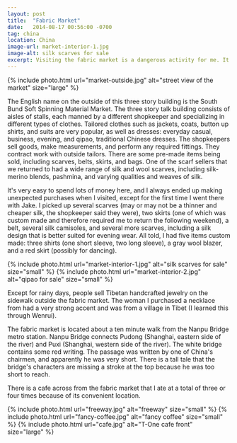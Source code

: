 ```yaml
---
layout: post
title:  "Fabric Market"
date:   2014-08-17 00:56:00 -0700
tag: china
location: China
image-url: market-interior-1.jpg
image-alt: silk scarves for sale
excerpt: Visiting the fabric market is a dangerous activity for me. It is highly likely that I will spend too much money and stay there for far too long.
---
```

<div class='img-gallery'>
{% include photo.html url="market-outside.jpg" alt="street view of the market" size="large" %}
</div>

The English name on the outside of this three story building is the South Bund Soft Spinning Material Market. The three story talk building consists of aisles of stalls, each manned by a different shopkeeper and specializing in different types of clothes. Tailored clothes such as jackets, coats, button up shirts, and suits are very popular, as well as dresses: everyday casual, business, evening, and qipao, traditional Chinese dresses. The shopkeepers sell goods, make measurements, and perform any required fittings. They contract work with outside tailors. There are some pre-made items being sold, including scarves, belts, skirts, and bags. One of the scarf sellers that we returned to had a wide range of silk and wool scarves, including silk-merino blends, pashmina, and varying qualities and weaves of silk.

It's very easy to spend lots of money here, and I always ended up making unexpected purchases when I visited, except for the first time I went there with Jake. I picked up several scarves (may or may not be a thinner and cheaper silk, the shopkeeper said they were), two skirts (one of which was custom made and therefore required me to return the following weekend), a belt, several silk camisoles, and several more scarves, including a silk design that is better suited for evening wear. All told, I had five items custom made: three shirts (one short sleeve, two long sleeve), a gray wool blazer, and a red skirt (possibly for dancing).

<div class='img-gallery'>
{% include photo.html url="market-interior-1.jpg" alt="silk scarves for sale" size="small" %}
{% include photo.html url="market-interior-2.jpg" alt="qipao for sale" size="small" %}
</div>

Except for rainy days, people sell Tibetan handcrafted jewelry on the sidewalk outside the fabric market. The woman I purchased a necklace from had a very strong accent and was from a village in Tibet (I learned this through Wenrui).

The fabric market is located about a ten minute walk from the Nanpu Bridge metro station. Nanpu Bridge connects Pudong (Shanghai, eastern side of the river) and Puxi (Shanghai, western side of the river). The white bridge contains some red writing. The passage was written by one of China's chairmen, and apparently he was very short. There is a tall tale that the bridge's characters are missing a stroke at the top because he was too short to reach.

There is a cafe across from the fabric market that I ate at a total of three or four times because of its convenient location.

<div class='img-gallery'>
{% include photo.html url="freeway.jpg" alt="freeway" size="small" %}
{% include photo.html url="fancy-coffee.jpg" alt="fancy coffee" size="small" %}
{% include photo.html url="cafe.jpg" alt="T-One cafe front" size="large" %}
</div>
